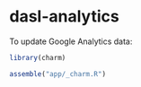 # dasl-analytics

To update Google Analytics data:

```r
library(charm)

assemble("app/_charm.R")
```
